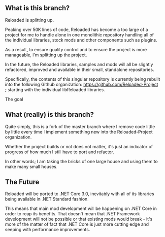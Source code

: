 ## What is this branch?

Reloaded is splitting up.

Peaking over 50K lines of code, Reloaded has become a too large of a project for me to handle alone in one monolithic repository handling all of the individual libraries, stock mods and other components such as plugins.

As a result, to ensure quality control and to ensure the project is more manageable, I'm splitting up the project.

In the future, the Reloaded libraries, samples and mods will all be slightly refactored, improved and available in their small, standalone repositories.

Specifically, the contents of this singular repository is currently being rebuilt into the following Github organization: https://github.com/Reloaded-Project ; starting with the individual libReloaded libraries.

The goal

## What (really) is this branch?

Quite simply, this is a fork of the master branch where I remove code little by little every time I implement something new into the Reloaded-Project organization.

Whether the project builds or not does not matter, it's just an indicator of progress of how much I still have to port and refactor.

In other words; I am taking the bricks of one large house and using them to make many small houses.

## The Future

Reloaded will be ported to .NET Core 3.0, inevitably with all of its libraries being available in .NET Standard fashion.

This means that main mod development will be happening on .NET Core in order to reap its benefits. That doesn't mean that .NET Framework development will not be possible or that existing mods would break - it's more of the matter of fact that .NET Core is just more cutting edge and seeping with performance improvements.